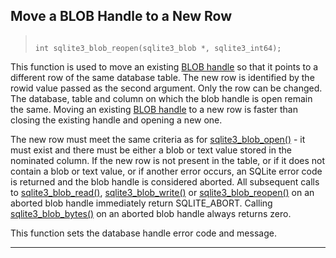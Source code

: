 ## Move a BLOB Handle to a New Row




> ```
> 
> int sqlite3_blob_reopen(sqlite3_blob *, sqlite3_int64);
> 
> ```



This function is used to move an existing [BLOB handle](#sqlite3_blob) so that it points
to a different row of the same database table. The new row is identified
by the rowid value passed as the second argument. Only the row can be
changed. The database, table and column on which the blob handle is open
remain the same. Moving an existing [BLOB handle](#sqlite3_blob) to a new row is
faster than closing the existing handle and opening a new one.


The new row must meet the same criteria as for [sqlite3\_blob\_open()](#sqlite3_blob_open) \-
it must exist and there must be either a blob or text value stored in
the nominated column. If the new row is not present in the table, or if
it does not contain a blob or text value, or if another error occurs, an
SQLite error code is returned and the blob handle is considered aborted.
All subsequent calls to [sqlite3\_blob\_read()](#sqlite3_blob_read), [sqlite3\_blob\_write()](#sqlite3_blob_write) or
[sqlite3\_blob\_reopen()](#sqlite3_blob_reopen) on an aborted blob handle immediately return
SQLITE\_ABORT. Calling [sqlite3\_blob\_bytes()](#sqlite3_blob_bytes) on an aborted blob handle
always returns zero.


This function sets the database handle error code and message.




---



